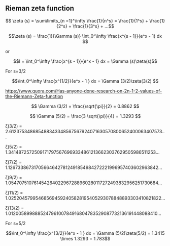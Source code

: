 ## Rieman zeta function

$$ \zeta (s) = \sum\limits_{n =1}^\infty \frac{1}{n^s} = \frac{1}{1^s} + \frac{1}{2^s} + \frac{1}{3^s} + ...$$

$$\zeta (s) = \frac{1}{\Gamma (s)} \int_0^\infty \frac{x^{s - 1}}{e^x - 1} dx   $$

or 

$$I = \int_0^\infty \frac{x^{s - 1}}{e^x - 1} dx = \Gamma (s)\zeta(s)$$

For s=3/2

$$\int_0^\infty \frac{x^{1/2}}{e^x - 1 } dx = \Gamma (3/2)\zeta(3/2) $$

https://www.quora.com/Has-anyone-done-research-on-2n-1-2-values-of-the-Riemann-Zeta-function

$$ \Gamma (3/2) = \frac{\sqrt{\pi}}{2} = 0.8862 $$

$$ \Gamma (5/2) = \frac{3 \sqrt{\pi}}{4} = 1.3293 $$

ζ(3/2) = 2.612375348685488343348567567924071630570800652400063407573...

ζ(5/2) = 1.341487257250917179756769693348612136623037629505986511253...

ζ(7/2) = 1.126733867317056646427812491854984272221996957403602963842...

ζ(9/2) = 1.054707510761454264022967288960280117272493832956251730684...

ζ(11/2) = 1.025204579954685694592405828195405293078848893303410821822...

ζ(13/2) = 1.012005899888524796100784916804783529087732136191448088410...

For s=5/2

$$\int_0^\infty \frac{x^{3/2}}{e^x - 1 } dx = \Gamma (5/2)\zeta(5/2) = 1.3415 \times 1.3293 = 1.783$$
